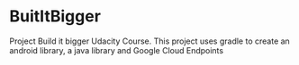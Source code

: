 # BuitItBigger
Project Build it bigger Udacity Course. This project uses gradle to create an android library, a java library and Google Cloud Endpoints 
